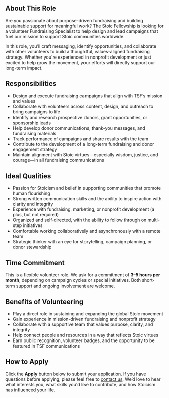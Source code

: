 ## About This Role

Are you passionate about purpose-driven fundraising and building sustainable support for meaningful work? The Stoic Fellowship is looking for a volunteer Fundraising Specialist to help design and lead campaigns that fuel our mission to support Stoic communities worldwide.

In this role, you’ll craft messaging, identify opportunities, and collaborate with other volunteers to build a thoughtful, values-aligned fundraising strategy. Whether you're experienced in nonprofit development or just excited to help grow the movement, your efforts will directly support our long-term impact.

## Responsibilities

- Design and execute fundraising campaigns that align with TSF’s mission and values
- Collaborate with volunteers across content, design, and outreach to bring campaigns to life
- Identify and research prospective donors, grant opportunities, or sponsorship leads
- Help develop donor communications, thank-you messages, and fundraising materials
- Track performance of campaigns and share results with the team
- Contribute to the development of a long-term fundraising and donor engagement strategy
- Maintain alignment with Stoic virtues—especially wisdom, justice, and courage—in all fundraising communications

## Ideal Qualities

- Passion for Stoicism and belief in supporting communities that promote human flourishing
- Strong written communication skills and the ability to inspire action with clarity and integrity
- Experience with fundraising, marketing, or nonprofit development (a plus, but not required)
- Organized and self-directed, with the ability to follow through on multi-step initiatives
- Comfortable working collaboratively and asynchronously with a remote team
- Strategic thinker with an eye for storytelling, campaign planning, or donor stewardship

## Time Commitment

This is a flexible volunteer role. We ask for a commitment of **3–5 hours per month**, depending on campaign cycles or special initiatives. Both short-term support and ongoing involvement are welcome.

## Benefits of Volunteering

- Play a direct role in sustaining and expanding the global Stoic movement
- Gain experience in mission-driven fundraising and nonprofit strategy
- Collaborate with a supportive team that values purpose, clarity, and integrity
- Help connect people and resources in a way that reflects Stoic virtues
- Earn public recognition, volunteer badges, and the opportunity to be featured in TSF communications

## How to Apply

Click the **Apply** button below to submit your application. If you have questions before applying, please feel free to [contact us](https://stoicfellowship.com/contact). We’d love to hear what interests you, what skills you'd like to contribute, and how Stoicism has influenced your life.
